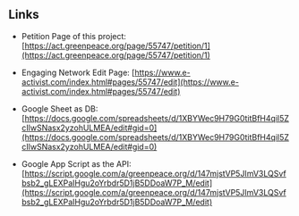 ## Links

* Petition Page of this project: [https://act.greenpeace.org/page/55747/petition/1](https://act.greenpeace.org/page/55747/petition/1)

* Engaging Network Edit Page: [https://www.e-activist.com/index.html#pages/55747/edit](https://www.e-activist.com/index.html#pages/55747/edit)

* Google Sheet as DB: [https://docs.google.com/spreadsheets/d/1XBYWec9H79G0titBfH4qil5ZcIlwSNasx2yzohULMEA/edit#gid=0](https://docs.google.com/spreadsheets/d/1XBYWec9H79G0titBfH4qil5ZcIlwSNasx2yzohULMEA/edit#gid=0)

* Google App Script as the API: [https://script.google.com/a/greenpeace.org/d/147mjstVP5JImV3LQSvfbsb2_gLEXPaIHgu2oYrbdr5D1jB5DDoaW7P_M/edit](https://script.google.com/a/greenpeace.org/d/147mjstVP5JImV3LQSvfbsb2_gLEXPaIHgu2oYrbdr5D1jB5DDoaW7P_M/edit)
